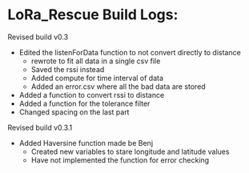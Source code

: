 # LoRa_Rescue Build Logs:

Revised build v0.3
- Edited the listenForData function to not convert directly to distance
  - rewrote to fit all data in a single csv file
  - Saved the rssi instead
  - Added compute for time interval of data
  - Added an error.csv where all the bad data are stored
- Added a function to convert rssi to distance
- Added a function for the tolerance filter
- Changed spacing on the last part

Revised build v0.3.1
- Added Haversine function made be Benj
  - Created new variables to stare longitude and latitude values
  - Have not implemented the function for error checking
